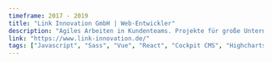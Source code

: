 ```yaml
---
timeframe: 2017 - 2019
title: "Link Innovation GmbH | Web-Entwickler"
description: "Agiles Arbeiten in Kundenteams. Projekte für große Unternehmenskunden wie VW und IAV."
link: "https://www.link-innovation.de/"
tags: ["Javascript", "Sass", "Vue", "React", "Cockpit CMS", "Highcharts"]
---
```

